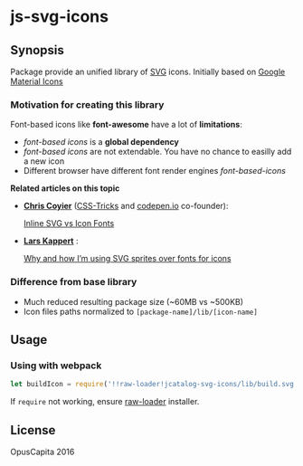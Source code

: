 # js-svg-icons

## Synopsis

Package provide an unified library of [SVG](https://en.wikipedia.org/wiki/Scalable_Vector_Graphics) icons.
Initially based on [Google Material Icons](https://github.com/google/material-design-icons/)

### Motivation for creating this library

Font-based icons like **font-awesome** have a lot of **limitations**:

* *font-based icons* is a **global dependency**
* *font-based icons* are not extendable. You have no chance to easilly add a new icon
* Different browser have different font render engines *font-based-icons* 

**Related articles on this topic**

* **[Chris Coyier](http://chriscoyier.net/about/)** ([CSS-Tricks](https://css-tricks.com/) and [codepen.io](http://codepen.io/) co-founder): 
  
  [Inline SVG vs Icon Fonts](https://css-tricks.com/icon-fonts-vs-svg/)
  
* **[Lars Kappert](https://github.com/webpro)** : 

  [Why and how I’m using SVG sprites over fonts for icons](https://medium.com/@webprolific/why-and-how-i-m-using-svg-over-fonts-for-icons-7241dab890f0#.5bc934hd5)

### Difference from base library
* Much reduced resulting package size (~60MB vs ~500KB)
* Icon files paths normalized to `[package-name]/lib/[icon-name]`


## Usage

### Using with webpack

```js
let buildIcon = require('!!raw-loader!jcatalog-svg-icons/lib/build.svg');
```

If `require` not working, ensure [raw-loader](https://www.npmjs.com/package/raw-loader) installer.

## License

OpusCapita 2016
